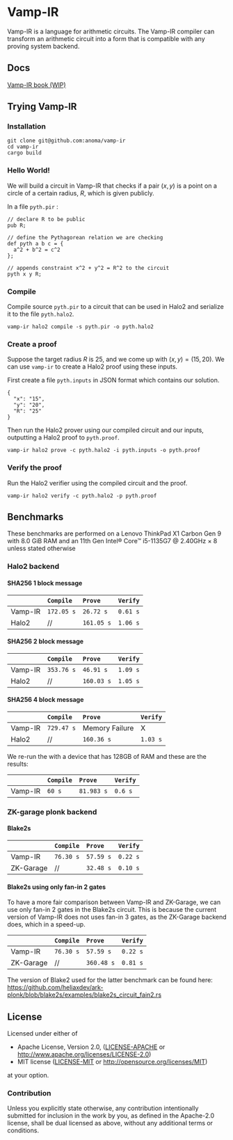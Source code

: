 # Vamp-IR

Vamp-IR is a language for arithmetic circuits. The Vamp-IR compiler can transform an arithmetic circuit into a form that is compatible with any proving system backend.

## Docs

[Vamp-IR book (WIP)](https://github.com/anoma/VampIR-Book)

## Trying Vamp-IR

### Installation
```
git clone git@github.com:anoma/vamp-ir
cd vamp-ir
cargo build
```

### Hello World!

We will build a circuit in Vamp-IR that checks if a pair $(x, y)$ is a point on a circle of a certain radius, $R$, which is given publicly.

In a file `pyth.pir` :
```
// declare R to be public
pub R;

// define the Pythagorean relation we are checking
def pyth a b c = {
  a^2 + b^2 = c^2
};

// appends constraint x^2 + y^2 = R^2 to the circuit
pyth x y R;
```

### Compile
Compile source `pyth.pir` to a circuit that can be used in Halo2 and serialize it to the file `pyth.halo2`.

```
vamp-ir halo2 compile -s pyth.pir -o pyth.halo2
```

### Create a proof

Suppose the target radius $R$ is $25$, and we come up with $(x, y) = (15, 20)$. We can use `vamp-ir` to create a Halo2 proof using these inputs.

First create a file `pyth.inputs` in JSON format which contains our solution.

```
{
  "x": "15",
  "y": "20",
  "R": "25"
}
```
Then run the Halo2 prover using our compiled circuit and our inputs, outputting a Halo2 proof to `pyth.proof`.

```
vamp-ir halo2 prove -c pyth.halo2 -i pyth.inputs -o pyth.proof
```

### Verify the proof

Run the Halo2 verifier using the compiled circuit and the proof.

```
vamp-ir halo2 verify -c pyth.halo2 -p pyth.proof
```

### 

## Benchmarks
These benchmarks are performed on a Lenovo ThinkPad X1 Carbon Gen 9 with 8.0 GiB RAM and 
an 11th Gen Intel® Core™ i5-1135G7 @ 2.40GHz × 8 unless stated otherwise
### Halo2 backend

#### SHA256 1 block message

|         | `Compile`  | `Prove`    | `Verify` |
|:--------|:-----------|:-----------|:---------|
| Vamp-IR | `172.05 s` | `26.72 s`  | `0.61 s` |
| Halo2   | //         | `161.05 s` | `1.06 s` |

#### SHA256 2 block message

|         | `Compile`  | `Prove`    | `Verify` |
|:--------|:-----------|:-----------|:---------|
| Vamp-IR | `353.76 s` | `46.91 s`  | `1.09 s` |
| Halo2   | //         | `160.03 s` | `1.05 s` |

#### SHA256 4 block message

|         | `Compile`  | `Prove`         | `Verify` |
|:--------|:-----------|:----------------|:---------|
| Vamp-IR | `729.47 s` | Memory Failure  | X        |
| Halo2   | //         | `160.36 s`      | `1.03 s` |

We re-run the with a device that has 128GB of RAM and these are the results:

|         | `Compile` | `Prove`    | `Verify` |
|:--------|:----------|:-----------|:---------|
| Vamp-IR | `60 s`    | `81.983 s` | `0.6 s ` |

### ZK-garage plonk backend

#### Blake2s

|           | `Compile` | `Prove`   | `Verify` |
|:----------|:----------|:----------|:---------|
| Vamp-IR   | `76.30 s` | `57.59 s` | `0.22 s` |
| ZK-Garage | //        | `32.48 s` | `0.10 s` |

#### Blake2s using only fan-in 2 gates
To have a more fair comparison between Vamp-IR and ZK-Garage, we can use only fan-in 2 gates in the Blake2s circuit.
This is because the current version of Vamp-IR does not uses fan-in 3 gates, as the ZK-Garage backend does, which in a 
speed-up.

|           | `Compile` | `Prove`    | `Verify` |
|:----------|:----------|:-----------|:---------|
| Vamp-IR   | `76.30 s` | `57.59 s`  | `0.22 s` |
| ZK-Garage | //        | `360.48 s` | `0.81 s` |

The version of Blake2 used for the latter benchmark can be found here:
https://github.com/heliaxdev/ark-plonk/blob/blake2s/examples/blake2s_circuit_fain2.rs


## License

Licensed under either of

 * Apache License, Version 2.0, ([LICENSE-APACHE](LICENSE-APACHE) or
   http://www.apache.org/licenses/LICENSE-2.0)
 * MIT license ([LICENSE-MIT](LICENSE-MIT) or http://opensource.org/licenses/MIT)

at your option.

### Contribution

Unless you explicitly state otherwise, any contribution intentionally
submitted for inclusion in the work by you, as defined in the Apache-2.0
license, shall be dual licensed as above, without any additional terms or
conditions.
